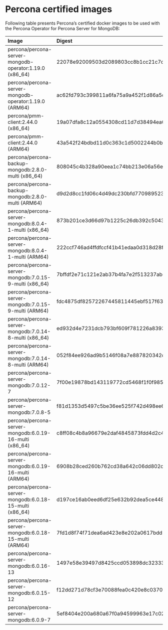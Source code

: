 # Percona certified images

Following table presents Percona’s certified docker images to be used with the
Percona Operator for Percona Server for MongoDB:

| Image                                                  | Digest                                                           |
|:-------------------------------------------------------|:-----------------------------------------------------------------|
| percona/percona-server-mongodb-operator:1.19.0 (x86_64)| 22078e92009503d2089803cc8b1cc21c7d7d510313180cae3b4e1125d1322af3 |
| percona/percona-server-mongodb-operator:1.19.0 (ARM64) | ac62fd793c399811a6fa75a9a452f1d86a5c2f5544b333c153d79c41db17d862 |
| percona/pmm-client:2.44.0 (x86_64)                     | 19a07dfa8c12a0554308cd11d7d38494ea02a14cfac6c051ce8ff254b7d0a4a7 |
| percona/pmm-client:2.44.0 (ARM64)                      | 43a542f24bdbd11d0c363c1d5002244b0b4840961a8e219a56df1becad77b068 |
| percona/percona-backup-mongodb:2.8.0-multi (x86_64)    | 808045c4b328a90eea1c74bb213e06a56ebf5d5c6fff98193b7dfb63aa98f4e8 |
| percona/percona-backup-mongodb:2.8.0-multi (ARM64)     | d9d2d8cc1fd06c4d49dc230bfd7709895231ceccb3bc4094779cbe36ccf44227 |
| percona/percona-server-mongodb:8.0.4-1-multi (x86_64)  | 873b201ce3d66d97b1225c26db392c5043a73cc19ee8db6f2dc1b8efd4783bcf |
| percona/percona-server-mongodb:8.0.4-1-multi (ARM64)   | 222ccf746ad4ffdfccf41b41edaa0d318d28f663e13c9629f8dad5a5078434e5 |
| percona/percona-server-mongodb:7.0.15-9-multi (x86_64) | 7bffdf2e71c121e2ab37b4fa7e2f513237abdd65266da384bf8197cee1316917 |
| percona/percona-server-mongodb:7.0.15-9-multi (ARM64)  | fdc4875df82572267445811445ebf517f63e509be54d1a2599fe58e1c525e1d8 |
| percona/percona-server-mongodb:7.0.14-8-multi (x86_64) | ed932d4e7231dcb793bf609f781226a8393aa8958b103339f4a503a8f70ed17e |
| percona/percona-server-mongodb:7.0.14-8-multi (ARM64)  | 052f84ee926ad9b5146f08a7e887820342d65b757a284c2f0ea8e937bb51cd7b |
| percona/percona-server-mongodb:7.0.12-7                | 7f00e19878bd143119772cd5468f1f0f9857dfcd2ae2f814d52ef3fa7cff6899 |
| percona/percona-server-mongodb:7.0.8-5                 | f81d1353d5497c5be36ee525f742d498ee6e1df9aba9502660c50f0fc98743b6 |
| percona/percona-server-mongodb:6.0.19-16-multi (x86_64)| c8ff08c4b8a96679e2daf4845873fdd4d2c48646b84db19f0c5fe02e8f3808b4 |
| percona/percona-server-mongodb:6.0.19-16-multi (ARM64) | 6908b28ced260b762cd38a642c06dd802cbef0a43ab5f22afe7b583b234ebcec | 
| percona/percona-server-mongodb:6.0.18-15-multi (x86_64)| d197ce16ab0eed6df25e632b92dea5ce448e549e02028f39b78f5730c2ffef36 |
| percona/percona-server-mongodb:6.0.18-15-multi (ARM64) | 7fd1d8f74f71dea6ad423e8e202a0617bdd1e8783f2b5cb071b5281685ce0adf |
| percona/percona-server-mongodb:6.0.16-13               | 1497e58e39497d8425ccd053898dc323338d6eb3f0e3c4c223f9d5a468da7931 |
| percona/percona-server-mongodb:6.0.15-12               | f12dd271d78cf3e70088fea0c420e8c03703457d8a5959b645053546bff94dea |
| percona/percona-server-mongodb:6.0.9-7                 | 5ef8404e200a680a67f0a94599963e17c029ebe5e0045b60b45062bba127c505 |

